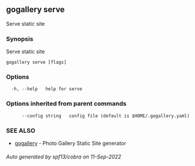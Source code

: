 ## gogallery serve

Serve static site

### Synopsis

Serve static site

```
gogallery serve [flags]
```

### Options

```
  -h, --help   help for serve
```

### Options inherited from parent commands

```
      --config string   config file (default is $HOME/.gogallery.yaml)
```

### SEE ALSO

* [gogallery](gogallery.md)	 - Photo Gallery Static Site generator 

###### Auto generated by spf13/cobra on 11-Sep-2022
